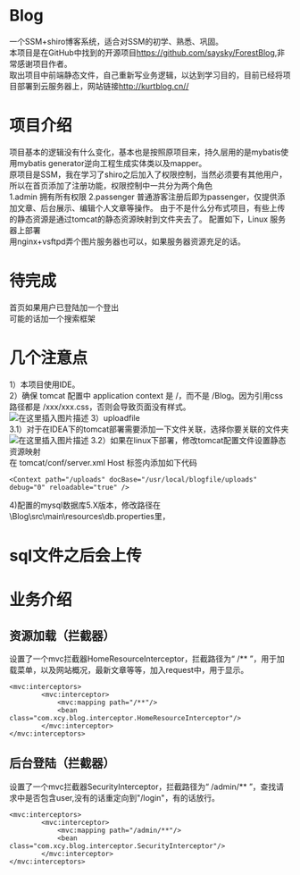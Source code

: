 # Blog
一个SSM+shiro博客系统，适合对SSM的初学、熟悉、巩固。<br/>
本项目是在GitHub中找到的开源项目<https://github.com/saysky/ForestBlog>,非常感谢项目作者。<br/>
取出项目中前端静态文件，自己重新写业务逻辑，以达到学习目的，目前已经将项目部署到云服务器上，网站链接<http://kurtblog.cn//><br/>
# 项目介绍
项目基本的逻辑没有什么变化，基本也是按照原项目来，持久层用的是mybatis使用mybatis generator逆向工程生成实体类以及mapper。<br/>
原项目是SSM，我在学习了shiro之后加入了权限控制，当然必须要有其他用户，所以在首页添加了注册功能，权限控制中一共分为两个角色<br/>
1.admin  拥有所有权限
2.passenger 普通游客注册后即为passenger，仅提供添加文章、后台展示、编辑个人文章等操作。
由于不是什么分布式项目，有些上传的静态资源是通过tomcat的静态资源映射到文件夹去了。
配置如下，Linux 服务器上部署<br/>
用nginx+vsftpd弄个图片服务器也可以，如果服务器资源充足的话。

# 待完成
首页如果用户已登陆加一个登出<br/>
可能的话加一个搜索框架<br/>

# 几个注意点
1）本项目使用IDE。<br/>
2）确保 tomcat 配置中 application context 是 /，而不是 /Blog。因为引用css路径都是 /xxx/xxx.css，否则会导致页面没有样式。<br/>
![在这里插入图片描述](https://img-blog.csdnimg.cn/20200426104436606.png?x-oss-process=image/watermark,type_ZmFuZ3poZW5naGVpdGk,shadow_10,text_aHR0cHM6Ly9ibG9nLmNzZG4ubmV0L3dlaXhpbl80NDAwMTY4MQ==,size_16,color_FFFFFF,t_70)
3）uploadfile<br/>
3.1）对于在IDEA下的tomcat部署需要添加一下文件关联，选择你要关联的文件夹<br/>
![在这里插入图片描述](https://img-blog.csdnimg.cn/20200426111717280.PNG?x-oss-process=image/watermark,type_ZmFuZ3poZW5naGVpdGk,shadow_10,text_aHR0cHM6Ly9ibG9nLmNzZG4ubmV0L3dlaXhpbl80NDAwMTY4MQ==,size_16,color_FFFFFF,t_70)
3.2）如果在linux下部署，修改tomcat配置文件设置静态资源映射<br/>
在 tomcat/conf/server.xml  Host 标签内添加如下代码<br/>
```
<Context path="/uploads" docBase="/usr/local/blogfile/uploads" debug="0" reloadable="true" />
```

4)配置的mysql数据库5.X版本，修改路径在\Blog\src\main\resources\db.properties里，
# sql文件之后会上传
# 业务介绍
## 资源加载（拦截器）
设置了一个mvc拦截器HomeResourceInterceptor，拦截路径为“ /** ”，用于加载菜单，以及网站概况，最新文章等等，加入request中，用于显示。
```
<mvc:interceptors>
        <mvc:interceptor>
            <mvc:mapping path="/**"/>
            <bean class="com.xcy.blog.interceptor.HomeResourceInterceptor"/>
        </mvc:interceptor>
</mvc:interceptors>
```
## 后台登陆（拦截器）
设置了一个mvc拦截器SecurityInterceptor，拦截路径为“ /admin/** ”，查找请求中是否包含user,没有的话重定向到"/login"，有的话放行。
```
<mvc:interceptors>
        <mvc:interceptor>
            <mvc:mapping path="/admin/**"/>
            <bean class="com.xcy.blog.interceptor.SecurityInterceptor"/>
        </mvc:interceptor>
</mvc:interceptors>
```
